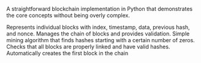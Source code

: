 A straightforward blockchain implementation in Python that demonstrates the core concepts without being overly complex.

Represents individual blocks with index, timestamp, data, previous hash, and nonce. Manages the chain of blocks and provides validation. Simple mining algorithm that finds hashes starting with a certain number of zeros. Checks that all blocks are properly linked and have valid hashes. Automatically creates the first block in the chain